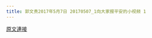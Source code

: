 ```yaml
---
title: 郭文贵2017年5月7日 20170507_1向大家报平安的小视频 1
---
```


[原文連接](https://gnews.org/ThreadView/53483777)


